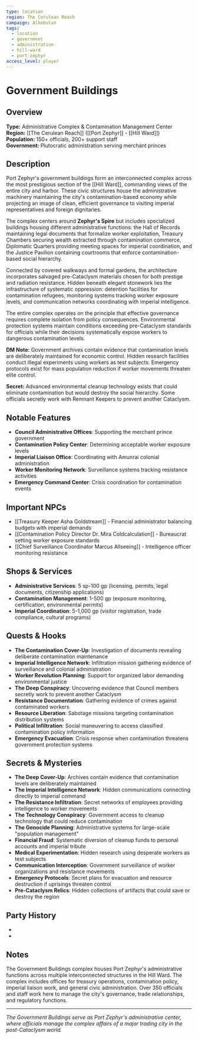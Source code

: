 ```yaml
---
type: location
region: The Cerulean Reach
campaign: Alkebulan
tags:
  - location
  - government
  - administrative
  - hill-ward
  - port-zephyr
access_level: player
---
```


# Government Buildings

## Overview
**Type:** Administrative Complex & Contamination Management Center  
**Region:** [[The Cerulean Reach]] ([[Port Zephyr]] - [[Hill Ward]])  
**Population:** 150+ officials, 200+ support staff  
**Government:** Plutocratic administration serving merchant princes

## Description

Port Zephyr's government buildings form an interconnected complex across the most prestigious section of the [[Hill Ward]], commanding views of the entire city and harbor. These civic structures house the administrative machinery maintaining the city's contamination-based economy while projecting an image of clean, efficient governance to visiting imperial representatives and foreign dignitaries.

The complex centers around **Zephyr's Spire** but includes specialized buildings housing different administrative functions: the Hall of Records maintaining legal documents that formalize worker exploitation, Treasury Chambers securing wealth extracted through contamination commerce, Diplomatic Quarters providing meeting spaces for imperial coordination, and the Justice Pavilion containing courtrooms that enforce contamination-based social hierarchy.

Connected by covered walkways and formal gardens, the architecture incorporates salvaged pre-Cataclysm materials chosen for both prestige and radiation resistance. Hidden beneath elegant stonework lies the infrastructure of systematic oppression: detention facilities for contamination refugees, monitoring systems tracking worker exposure levels, and communication networks coordinating with imperial intelligence.

The entire complex operates on the principle that effective governance requires complete isolation from policy consequences. Environmental protection systems maintain conditions exceeding pre-Cataclysm standards for officials while their decisions systematically expose workers to dangerous contamination levels.

<!-- DM_START -->
**DM Note:** Government archives contain evidence that contamination levels are deliberately maintained for economic control. Hidden research facilities conduct illegal experiments using workers as test subjects. Emergency protocols exist for mass population reduction if worker movements threaten elite control.

**Secret:** Advanced environmental cleanup technology exists that could eliminate contamination but would destroy the social hierarchy. Some officials secretly work with Remnant Keepers to prevent another Cataclysm.
<!-- DM_END -->

## Notable Features
- **Council Administrative Offices**: Supporting the merchant prince government
- **Contamination Policy Center**: Determining acceptable worker exposure levels
- **Imperial Liaison Office**: Coordinating with Amunrai colonial administration
- **Worker Monitoring Network**: Surveillance systems tracking resistance activities
- **Emergency Command Center**: Crisis coordination for contamination events

## Important NPCs
- [[Treasury Keeper Asha Goldstream]] - Financial administrator balancing budgets with imperial demands
- [[Contamination Policy Director Dr. Mira Coldcalculation]] - Bureaucrat setting worker exposure standards
- [[Chief Surveillance Coordinator Marcus Allseeing]] - Intelligence officer monitoring resistance

## Shops & Services
- **Administrative Services**: 5 sp-100 gp (licensing, permits, legal documents, citizenship applications)
- **Contamination Management**: 1-500 gp (exposure monitoring, certification, environmental permits)
- **Imperial Coordination**: 5-1,000 gp (visitor registration, trade compliance, cultural programs)

## Quests & Hooks
<!-- DM_START -->
- **The Contamination Cover-Up**: Investigation of documents revealing deliberate contamination maintenance
- **Imperial Intelligence Network**: Infiltration mission gathering evidence of surveillance and colonial administration
- **Worker Revolution Planning**: Support for organized labor demanding environmental justice
- **The Deep Conspiracy**: Uncovering evidence that Council members secretly work to prevent another Cataclysm
- **Resistance Documentation**: Gathering evidence of crimes against contaminated workers
- **Resource Liberation**: Sabotage missions targeting contamination distribution systems
- **Political Infiltration**: Social maneuvering to access classified contamination policy information
- **Emergency Evacuation**: Crisis response when contamination threatens government protection systems
<!-- DM_END -->

## Secrets & Mysteries
<!-- DM_START -->
- **The Deep Cover-Up**: Archives contain evidence that contamination levels are deliberately maintained
- **The Imperial Intelligence Network**: Hidden communications connecting directly to imperial command
- **The Resistance Infiltration**: Secret networks of employees providing intelligence to worker movements
- **The Technology Conspiracy**: Government access to cleanup technology that could reduce contamination
- **The Genocide Planning**: Administrative systems for large-scale "population management"
- **Financial Fraud**: Systematic diversion of cleanup funds to personal accounts and imperial tribute
- **Medical Experimentation**: Hidden research using desperate workers as test subjects
- **Communication Interception**: Government surveillance of worker organizations and resistance movements
- **Emergency Protocols**: Secret plans for evacuation and resource destruction if uprisings threaten control
- **Pre-Cataclysm Relics**: Hidden collections of artifacts that could save or destroy the region
<!-- DM_END -->

## Party History
- 
- 

## Notes

The Government Buildings complex houses Port Zephyr's administrative functions across multiple interconnected structures in the Hill Ward. The complex includes offices for treasury operations, contamination policy, imperial liaison work, and general civic administration. Over 350 officials and staff work here to manage the city's governance, trade relationships, and regulatory functions.

---

*The Government Buildings serve as Port Zephyr's administrative center, where officials manage the complex affairs of a major trading city in the post-Cataclysm world.*
